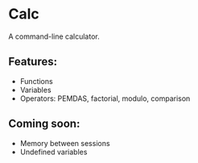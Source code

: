 # Calc

A command-line calculator.

## Features:
- Functions
- Variables
- Operators: PEMDAS, factorial, modulo, comparison

## Coming soon:
- Memory between sessions
- Undefined variables